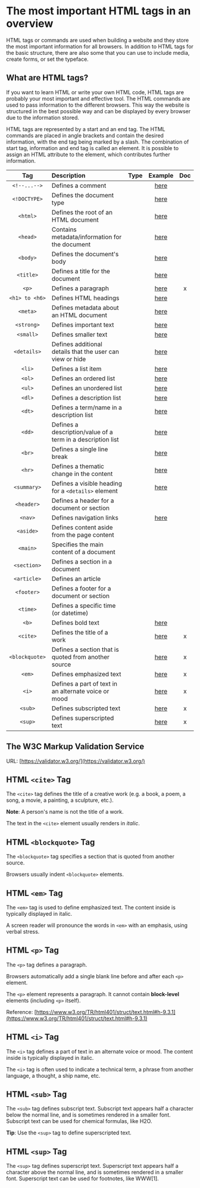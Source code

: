 # The most important HTML tags in an overview

HTML tags or commands are used when building a website and they store the most important information for all browsers. In addition to HTML tags for the basic structure, there are also some that you can use to include media, create forms, or set the typeface.

## What are HTML tags?

If you want to learn HTML or write your own HTML code, HTML tags are probably your most important and effective tool. The HTML commands are used to pass information to the different browsers. This way the website is structured in the best possible way and can be displayed by every browser due to the information stored.

HTML tags are represented by a start and an end tag. The HTML commands are placed in angle brackets and contain the desired information, with the end tag being marked by a slash. The combination of start tag, information and end tag is called an element. It is possible to assign an HTML attribute to the element, which contributes further information.

|Tag|Description|Type|Example|Doc|
|:-:|:-|:-:|:-:|:-:|
|`<!--...-->`|Defines a comment| |[here](../examples/comment.html)||
|`<!DOCTYPE>`|Defines the document type| |[here](../examples/basic.html)||
|`<html>`|Defines the root of an HTML document| |[here](../examples/basic.html)||
|`<head>`|Contains metadata/information for the document| |[here](../examples/basic.html)||
|`<body>`|Defines the document's body| |[here](../examples/basic.html)||
|`<title>`|Defines a title for the document| |[here](../examples/title.html)||
|`<p>`|Defines a paragraph| |[here](../examples/paragraph.html)|x|
|`<h1> to <h6>`|Defines HTML headings| |[here](../examples/headings.html)||
|`<meta>`|Defines metadata about an HTML document| |[here](../examples/metadata.html)||
|`<strong>`|Defines important text| |[here](../examples/strong.html)||
|`<small>`|Defines smaller text| |[here](../examples/small.html)||
|`<details>`|Defines additional details that the user can view or hide| |[here](../examples/details.html)||
|`<li>`|Defines a list item| |[here](../examples/unordered_list.html)||
|`<ol>`|Defines an ordered list| |[here](../examples/ordered_list.html)||
|`<ul>`|Defines an unordered list| |[here](../examples/unordered_list.html)||
|`<dl>`|Defines a description list| |[here](../examples/description_list.html)||
|`<dt>`|Defines a term/name in a description list| |[here](../examples/description_list.html)||
|`<dd>`|Defines a description/value of a term in a description list| |[here](../examples/description_list.html)||
|`<br>`|Defines a single line break| |[here](../examples/break.html)||
|`<hr>`|Defines a thematic change in the content| |[here](../examples/horizontal_rule.html)||
|`<summary>`|Defines a visible heading for a `<details>` element| |[here](../examples/details.html)||
|`<header>`|Defines a header for a document or section| | ||
|`<nav>`|Defines navigation links| |[here](../examples/nav.html)||
|`<aside>`|Defines content aside from the page content| | ||
|`<main>`|Specifies the main content of a document| | ||
|`<section>`|Defines a section in a document| | ||
|`<article>`|Defines an article| | ||
|`<footer>`|Defines a footer for a document or section| | ||
|`<time>`|Defines a specific time (or datetime)| | ||
|`<b>`|Defines bold text| |[here](../examples/bold.html)||
|`<cite>`|Defines the title of a work| |[here](../examples/cite.html)|x|
|`<blockquote>`|Defines a section that is quoted from another source| |[here](../examples/blockquote.html)|x|
|`<em>`|Defines emphasized text| |[here](../examples/emphasized.html)|x|
|`<i>`|Defines a part of text in an alternate voice or mood| |[here](../examples/italic.html)|x|
|`<sub>`|Defines subscripted text| |[here](../examples/subscript.html)|x|
|`<sup>`|Defines superscripted text| |[here](../examples/superscript.html)|x|

## The W3C Markup Validation Service

URL: [https://validator.w3.org/](https://validator.w3.org/)

## HTML `<cite>` Tag

The `<cite>` tag defines the title of a creative work (e.g. a book, a poem, a song, a movie, a painting, a sculpture, etc.).

**Note**: A person's name is not the title of a work.

The text in the `<cite>` element usually renders in *italic*.

## HTML `<blockquote>` Tag

The `<blockquote>` tag specifies a section that is quoted from another source.

Browsers usually indent `<blockquote>` elements.

## HTML `<em>` Tag

The `<em>` tag is used to define emphasized text. The content inside is typically displayed in italic.

A screen reader will pronounce the words in `<em>` with an emphasis, using verbal stress.

## HTML `<p>` Tag

The `<p>` tag defines a paragraph.

Browsers automatically add a single blank line before and after each `<p>` element.

The `<p>` element represents a paragraph. It cannot contain **block-level** elements (including `<p>` itself).

Reference: [https://www.w3.org/TR/html401/struct/text.html#h-9.3.1](https://www.w3.org/TR/html401/struct/text.html#h-9.3.1)

## HTML `<i>` Tag

The `<i>` tag defines a part of text in an alternate voice or mood. The content inside is typically displayed in italic.

The `<i>` tag is often used to indicate a technical term, a phrase from another language, a thought, a ship name, etc.

## HTML `<sub>` Tag

The `<sub>` tag defines subscript text. Subscript text appears half a character below the normal line, and is sometimes rendered in a smaller font. Subscript text can be used for chemical formulas, like H2O.

**Tip**: Use the `<sup>` tag to define superscripted text.

## HTML `<sup>` Tag

The `<sup>` tag defines superscript text. Superscript text appears half a character above the normal line, and is sometimes rendered in a smaller font. Superscript text can be used for footnotes, like WWW[1].
